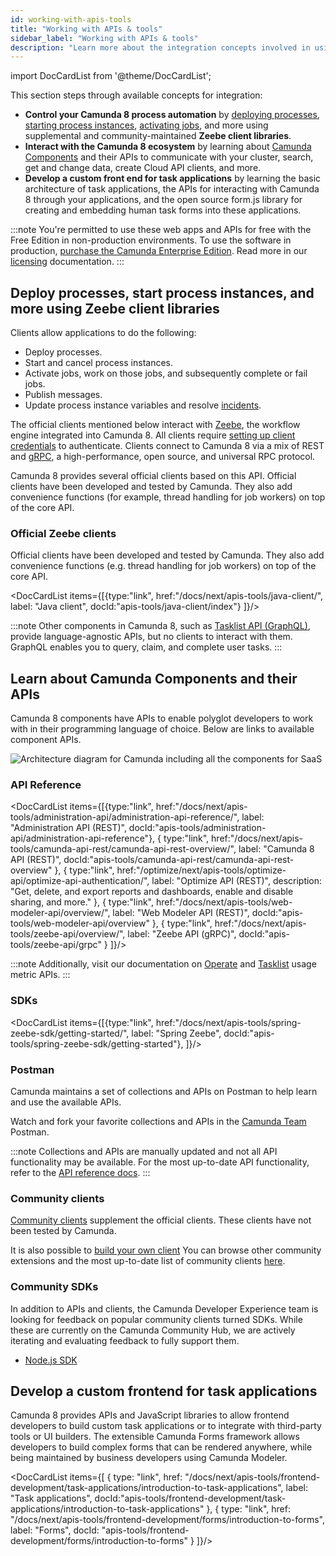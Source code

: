 ```yaml
---
id: working-with-apis-tools
title: "Working with APIs & tools"
sidebar_label: "Working with APIs & tools"
description: "Learn more about the integration concepts involved in using the official Camunda Zeebe client libraries, APIs, and SDKs to interact programmatically with Camunda 8."
---
```


import DocCardList from '@theme/DocCardList';

This section steps through available concepts for integration:

- **Control your Camunda 8 process automation** by [deploying processes](/components/modeler/web-modeler/run-or-publish-your-process.md#deploy-a-process), [starting process instances](/components/modeler/web-modeler/run-or-publish-your-process.md), [activating jobs](/components/concepts/job-workers.md), and more using supplemental and community-maintained **Zeebe client libraries**.
- **Interact with the Camunda 8 ecosystem** by learning about [Camunda Components](/components/components-overview.md) and their APIs to communicate with your cluster, search, get and change data, create Cloud API clients, and more.
- **Develop a custom front end for task applications** by learning the basic architecture of task applications, the APIs for interacting with Camunda 8 through your applications, and the open source form.js library for creating and embedding human task forms into these applications.

:::note
You're permitted to use these web apps and APIs for free with the Free Edition in non-production environments. To use the software in production, [purchase the Camunda Enterprise Edition](https://camunda.com/products/cloud/camunda-cloud-enterprise-contact/). Read more in our [licensing](../reference/licenses.md) documentation.
:::

## Deploy processes, start process instances, and more using Zeebe client libraries

Clients allow applications to do the following:

- Deploy processes.
- Start and cancel process instances.
- Activate jobs, work on those jobs, and subsequently complete or fail jobs.
- Publish messages.
- Update process instance variables and resolve [incidents](/components/concepts/incidents.md).

The official clients mentioned below interact with [Zeebe](/components/zeebe/zeebe-overview.md), the workflow engine integrated into Camunda 8. All clients require [setting up client credentials](/guides/setup-client-connection-credentials.md) to authenticate. Clients connect to Camunda 8 via a mix of REST and [gRPC](https://grpc.io), a high-performance, open source, and universal RPC protocol.

Camunda 8 provides several official clients based on this API. Official clients have been developed and tested by Camunda. They also add convenience functions (for example, thread handling for job workers) on top of the core API.

### Official Zeebe clients

Official clients have been developed and tested by Camunda. They also add convenience functions (e.g. thread handling for job workers) on top of the core API.

<DocCardList items={[{type:"link", href:"/docs/next/apis-tools/java-client/", label: "Java client", docId:"apis-tools/java-client/index"}
]}/>

:::note
Other components in Camunda 8, such as [Tasklist API (GraphQL)](../apis-tools/tasklist-api/generated.md), provide language-agnostic APIs, but no clients to interact with them. GraphQL enables you to query, claim, and complete user tasks.
:::

## Learn about Camunda Components and their APIs

Camunda 8 components have APIs to enable polyglot developers to work with in their programming language of choice. Below are links to available component APIs.

![Architecture diagram for Camunda including all the components for SaaS](./img/ComponentsAndArchitecture_SaaS.png)

### API Reference

<DocCardList items={[{type:"link", href:"/docs/next/apis-tools/administration-api/administration-api-reference/", label: "Administration API (REST)", docId:"apis-tools/administration-api/administration-api-reference"},
{
type:"link", href:"/docs/next/apis-tools/camunda-api-rest/camunda-api-rest-overview/", label: "Camunda 8 API (REST)", docId:"apis-tools/camunda-api-rest/camunda-api-rest-overview"
},
{
type:"link", href:"/optimize/next/apis-tools/optimize-api/optimize-api-authentication/", label: "Optimize API (REST)", description: "Get, delete, and export reports and dashboards, enable and disable sharing, and more."
},
{
type:"link", href:"/docs/next/apis-tools/web-modeler-api/overview/", label: "Web Modeler API (REST)", docId:"apis-tools/web-modeler-api/overview"
},
{
type:"link", href:"/docs/next/apis-tools/zeebe-api/overview/", label: "Zeebe API (gRPC)", docId:"apis-tools/zeebe-api/grpc"
}
]}/>

:::note
Additionally, visit our documentation on [Operate](../self-managed/operate-deployment/usage-metrics.md) and [Tasklist](../self-managed/tasklist-deployment/usage-metrics.md) usage metric APIs.
:::

### SDKs

<DocCardList items={[{type:"link", href:"/docs/next/apis-tools/spring-zeebe-sdk/getting-started/", label: "Spring Zeebe", docId:"apis-tools/spring-zeebe-sdk/getting-started"},
]}/>

### Postman

Camunda maintains a set of collections and APIs on Postman to help learn and use the available APIs.

Watch and fork your favorite collections and APIs in the [Camunda Team](https://www.postman.com/camundateam) Postman.

:::note
Collections and APIs are manually updated and not all API functionality may be available. For the most up-to-date API functionality, refer to the [API reference docs](/apis-tools/working-with-apis-tools.md#api-reference).
:::

### Community clients

[Community clients](/apis-tools/community-clients/index.md) supplement the official clients. These clients have not been tested by Camunda.

It is also possible to [build your own client](../apis-tools/build-your-own-client.md) You can browse other community extensions and the most up-to-date list of community clients [here](https://github.com/orgs/camunda-community-hub/repositories).

### Community SDKs

In addition to APIs and clients, the Camunda Developer Experience team is looking for feedback on popular community clients turned SDKs. While these are currently on the Camunda Community Hub, we are actively iterating and evaluating feedback to fully support them.

- [Node.js SDK](https://github.com/camunda-community-hub/camunda-8-sdk-node-js)

## Develop a custom frontend for task applications

Camunda 8 provides APIs and JavaScript libraries to allow frontend developers to build custom task applications or to integrate with third-party tools or UI builders. The extensible Camunda Forms framework allows developers to build complex forms that can be rendered anywhere, while being maintained by business developers using Camunda Modeler.

<DocCardList items={[
{
type: "link",
href: "/docs/next/apis-tools/frontend-development/task-applications/introduction-to-task-applications",
label: "Task applications",
docId:"apis-tools/frontend-development/task-applications/introduction-to-task-applications"
},
{
type: "link",
href: "/docs/next/apis-tools/frontend-development/forms/introduction-to-forms",
label: "Forms",
docId: "apis-tools/frontend-development/forms/introduction-to-forms"
}
]}/>
